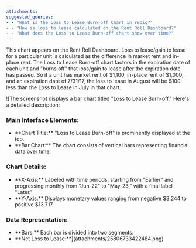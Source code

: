 ```yaml
---
attachments: 
suggested_queries:
- - "What is the Loss to Lease Burn-off Chart in rediq?"
- - "How is loss to lease calculated on the Rent Roll Dashboard?"
- - "What does the Loss to Lease Burn-off chart show over time?"
---
```

This chart appears on the Rent Roll Dashboard. Loss to lease/gain to lease for a particular unit is calculated as the difference in market rent and in-place rent. The Loss to Lease Burn-off chart factors in the expiration date of each unit and "burns off" that loss/gain to lease after the expiration date has passed. So if a unit has market rent of $1,100, in-place rent of $1,000, and an expiration date of 7/31/17, the loss to lease in August will be $100 less than the Loss to Lease in July in that chart.

![The screenshot displays a bar chart titled "Loss to Lease Burn-off." Here's a detailed description:
### Main Interface Elements:
- \*\*Chart Title:\*\* "Loss to Lease Burn-off" is prominently displayed at the top.
- \*\*Bar Chart:\*\* The chart consists of vertical bars representing financial data over time.
### Chart Details:
- \*\*X-Axis:\*\* Labeled with time periods, starting from "Earlier" and progressing monthly from "Jun-22" to "May-23," with a final label "Later."
- \*\*Y-Axis:\*\* Displays monetary values ranging from negative $3,244 to positive $13,717.
### Data Representation:
- \*\*Bars:\*\* Each bar is divided into two segments:
- \*\*Net Loss to Lease:\*\*](attachments/25806733422484.png)